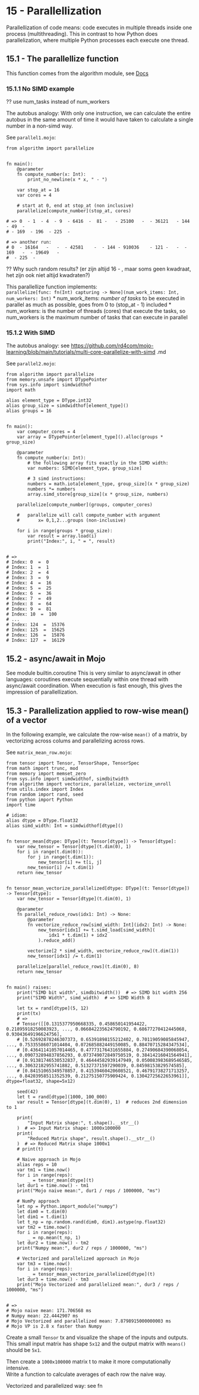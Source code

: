 # 15 - Parallellization
Parallellization of code means: code executes in multiple threads inside one process (multithreading). This in contrast to how Python does parallelization, where multiple Python processes each execute one thread.

## 15.1 - The parallellize function
This function comes from the algorithm module, see [Docs](https://docs.modular.com/mojo/stdlib/algorithm/functional.html#parallelize)

### 15.1.1 No SIMD example
?? use num_tasks instead of num_workers

The autobus analogy:
With only one instruction, we can calculate the entire autobus in the same amount of time it would have taken to calculate a single number in a non-simd way.

See `parallel1.mojo`:
```mojo
from algorithm import parallelize


fn main():
    @parameter
    fn compute_number(x: Int):
        print_no_newline(x * x, " - ")

    var stop_at = 16
    var cores = 4

    # start at 0, end at stop_at (non inclusive)
    parallelize[compute_number](stop_at, cores)

# => 0  - 1  - 4  - 9  - 6416  -  81 -   - 25100   -  - 36121   - 144 - 49  -   
# - 169  - 196  - 225  - 

# => another run:
# 0  - 16164   -   -  - 42581    -  - 144 - 910036    - 121 -   -  - 169   -  - 19649   -
#  - 225  - 
```

?? Why such random results? (er zijn altijd 16 - , maar soms geen kwadraat, het zijn ook niet altijd kwadraten?)

This parallellize function implements:  
`parallelize[func: fn(Int) capturing -> None](num_work_items: Int, num_workers: Int)`
    * num_work_items: *number of tasks* to be executed in parallel as much as possible, goes from 0 to (stop_at - 1) included
    * num_workers: is the number of threads (cores) that execute the tasks, so   num_workers is the maximum number of tasks that can execute in parallel


### 15.1.2 With SIMD

The autobus analogy: see https://github.com/rd4com/mojo-learning/blob/main/tutorials/multi-core-parallelize-with-simd .md

See `parallel2.mojo`:
```mojo
from algorithm import parallelize
from memory.unsafe import DTypePointer
from sys.info import simdwidthof
import math

alias element_type = DType.int32
alias group_size = simdwidthof[element_type]()
alias groups = 16


fn main():
    var computer_cores = 4
    var array = DTypePointer[element_type]().alloc(groups * group_size)

    @parameter
    fn compute_number(x: Int):
        # the following array fits exactly in the SIMD width:
        var numbers: SIMD[element_type, group_size]

        # 3 simd instructions:
        numbers = math.iota[element_type, group_size](x * group_size)
        numbers *= numbers
        array.simd_store[group_size](x * group_size, numbers)

    parallelize[compute_number](groups, computer_cores)

    #   parallelize will call compute_number with argument
    #       x= 0,1,2...groups (non-inclusive)

    for i in range(groups * group_size):
        var result = array.load(i)
        print("Index:", i, " = ", result)


# =>
# Index: 0  =  0
# Index: 1  =  1
# Index: 2  =  4
# Index: 3  =  9
# Index: 4  =  16
# Index: 5  =  25
# Index: 6  =  36
# Index: 7  =  49
# Index: 8  =  64
# Index: 9  =  81
# Index: 10  =  100
# ...
# Index: 124  =  15376
# Index: 125  =  15625
# Index: 126  =  15876
# Index: 127  =  16129
```

## 15.2 - async/await in Mojo
See module builtin.coroutine
This is very similar to async/await in other languages: coroutines execute sequentially within one thread with async/await coordination. When execution is fast enough, this gives the impression of parallellization.


## 15.3 - Parallelization applied to row-wise mean() of a vector
In the following example,  we calculate the row-wise `mean()` of a matrix, by vectorizing across colums and parallelizing across rows.

See `matrix_mean_row.mojo`:
```mojo
from tensor import Tensor, TensorShape, TensorSpec
from math import trunc, mod
from memory import memset_zero
from sys.info import simdwidthof, simdbitwidth
from algorithm import vectorize, parallelize, vectorize_unroll
from utils.index import Index
from random import rand, seed
from python import Python
import time

# idiom:
alias dtype = DType.float32
alias simd_width: Int = simdwidthof[dtype]()


fn tensor_mean[dtype: DType](t: Tensor[dtype]) -> Tensor[dtype]:
    var new_tensor = Tensor[dtype](t.dim(0), 1)
    for i in range(t.dim(0)):
        for j in range(t.dim(1)):
            new_tensor[i] += t[i, j]
        new_tensor[i] /= t.dim(1)
    return new_tensor


fn tensor_mean_vectorize_parallelized[dtype: DType](t: Tensor[dtype]) -> Tensor[dtype]:
    var new_tensor = Tensor[dtype](t.dim(0), 1)

    @parameter
    fn parallel_reduce_rows(idx1: Int) -> None:
        @parameter
        fn vectorize_reduce_row[simd_width: Int](idx2: Int) -> None:
            new_tensor[idx1] += t.simd_load[simd_width](
                idx1 * t.dim(1) + idx2
            ).reduce_add()

        vectorize[2 * simd_width, vectorize_reduce_row](t.dim(1))
        new_tensor[idx1] /= t.dim(1)

    parallelize[parallel_reduce_rows](t.dim(0), 8)
    return new_tensor


fn main() raises:
    print("SIMD bit width", simdbitwidth())  # => SIMD bit width 256
    print("SIMD Width", simd_width)  # => SIMD Width 8

    let tx = rand[dtype](5, 12)
    print(tx)
    # =>
    # Tensor([[0.1315377950668335, 0.458650141954422, 0.21895918250083923, ..., 0.066842235624790192, 0.68677270412445068, 0.93043649196624756],
    # [0.52692878246307373, 0.65391898155212402, 0.70119059085845947, ..., 0.75335586071014404, 0.072685882449150085, 0.88470715284347534],
    # [0.43641141057014465, 0.47773176431655884, 0.27490684390068054, ..., 0.090732894837856293, 0.073749072849750519, 0.38414216041564941],
    # [0.91381746530532837, 0.46444582939147949, 0.050083983689546585, ..., 0.30632182955741882, 0.51327371597290039, 0.84598153829574585],
    # [0.84151065349578857, 0.41539460420608521, 0.46791738271713257, ..., 0.84203958511352539, 0.21275150775909424, 0.13042725622653961]], dtype=float32, shape=5x12)

    seed(42)
    let t = rand[dtype](1000, 100_000)
    var result = Tensor[dtype](t.dim(0), 1)  # reduces 2nd dimension to 1

    print(
        "Input Matrix shape:", t.shape().__str__()
    )  # => Input Matrix shape: 1000x100000
    print(
        "Reduced Matrix shape", result.shape().__str__()
    )  # => Reduced Matrix shape 1000x1
    # print(t)

    # Naive approach in Mojo
    alias reps = 10
    var tm1 = time.now()
    for i in range(reps):
        _ = tensor_mean[dtype](t)
    let dur1 = time.now() - tm1
    print("Mojo naive mean:", dur1 / reps / 1000000, "ms")

    # NumPy approach
    let np = Python.import_module("numpy")
    let dim0 = t.dim(0)
    let dim1 = t.dim(1)
    let t_np = np.random.rand(dim0, dim1).astype(np.float32)
    var tm2 = time.now()
    for i in range(reps):
        _ = np.mean(t_np, 1)
    let dur2 = time.now() - tm2
    print("Numpy mean:", dur2 / reps / 1000000, "ms")

    # Vectorized and parallelized approach in Mojo
    var tm3 = time.now()
    for i in range(reps):
        _ = tensor_mean_vectorize_parallelized[dtype](t)
    let dur3 = time.now() - tm3
    print("Mojo Vectorized and parallelized mean:", dur3 / reps / 1000000, "ms")


# =>
# Mojo naive mean: 171.706568 ms
# Numpy mean: 22.4442907 ms
# Mojo Vectorized and parallelized mean: 7.8798915000000003 ms
# Mojo VP is 2.8 x faster than Numpy
```

Create a small `Tensor` tx and visualize the shape of the inputs and outputs.
This small input matrix has shape `5x12` and the output matrix with `means()` should be `5x1`.

Then create a `1000x100000` matrix t to make it more computationally intensive.  
Write a function to calculate averages of each row the naive way.

Vectorized and parallelized way: see fn
